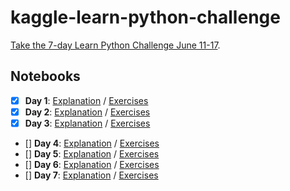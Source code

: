 # kaggle-learn-python-challenge

[Take the 7-day Learn Python Challenge June 11-17](https://www.kaggle.com/getting-started/58301).

## Notebooks

- [x] **Day 1**: [Explanation](https://www.kaggle.com/colinmorris/learn-python-challenge-day-1) / [Exercises](https://www.kaggle.com/colinmorris/learn-python-challenge-day-1-exercises)
- [x] **Day 2**: [Explanation](https://www.kaggle.com/colinmorris/learn-python-challenge-day-2) / [Exercises](https://www.kaggle.com/colinmorris/learn-python-challenge-day-2-exercises)
- [x] **Day 3**: [Explanation](https://www.kaggle.com/colinmorris/learn-python-challenge-day-3) / [Exercises](https://www.kaggle.com/colinmorris/learn-python-challenge-day-3-exercises)
- [] **Day 4**: [Explanation](https://www.kaggle.com/colinmorris/learn-python-challenge-day-4) / [Exercises](https://www.kaggle.com/colinmorris/learn-python-challenge-day-4-exercises)
- [] **Day 5**: [Explanation](https://www.kaggle.com/colinmorris/learn-python-challenge-day-5) / [Exercises](https://www.kaggle.com/colinmorris/learn-python-challenge-day-5-exercises)
- [] **Day 6**: [Explanation](https://www.kaggle.com/colinmorris/learn-python-challenge-day-6) / [Exercises](https://www.kaggle.com/colinmorris/learn-python-challenge-day-6-exercises)
- [] **Day 7**: [Explanation](https://www.kaggle.com/colinmorris/learn-python-challenge-day-7) / [Exercises](https://www.kaggle.com/colinmorris/learn-python-challenge-day-7-exercises)